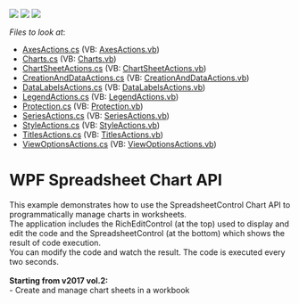 <!-- default badges list -->
![](https://img.shields.io/endpoint?url=https://codecentral.devexpress.com/api/v1/VersionRange/128612800/23.1.2%2B)
[![](https://img.shields.io/badge/Open_in_DevExpress_Support_Center-FF7200?style=flat-square&logo=DevExpress&logoColor=white)](https://supportcenter.devexpress.com/ticket/details/T113198)
[![](https://img.shields.io/badge/📖_How_to_use_DevExpress_Examples-e9f6fc?style=flat-square)](https://docs.devexpress.com/GeneralInformation/403183)
<!-- default badges end -->
<!-- default file list -->
*Files to look at*:

* [AxesActions.cs](./CS/SpreadsheetWPFChartAPISamples/CodeExamples/AxesActions.cs) (VB: [AxesActions.vb](./VB/SpreadsheetWPFChartAPISamples/CodeExamples/AxesActions.vb))
* [Charts.cs](./CS/SpreadsheetWPFChartAPISamples/CodeExamples/Charts.cs) (VB: [Charts.vb](./VB/SpreadsheetWPFChartAPISamples/CodeExamples/Charts.vb))
* [ChartSheetActions.cs](./CS/SpreadsheetWPFChartAPISamples/CodeExamples/ChartSheetActions.cs) (VB: [ChartSheetActions.vb](./VB/SpreadsheetWPFChartAPISamples/CodeExamples/ChartSheetActions.vb))
* [CreationAndDataActions.cs](./CS/SpreadsheetWPFChartAPISamples/CodeExamples/CreationAndDataActions.cs) (VB: [CreationAndDataActions.vb](./VB/SpreadsheetWPFChartAPISamples/CodeExamples/CreationAndDataActions.vb))
* [DataLabelsActions.cs](./CS/SpreadsheetWPFChartAPISamples/CodeExamples/DataLabelsActions.cs) (VB: [DataLabelsActions.vb](./VB/SpreadsheetWPFChartAPISamples/CodeExamples/DataLabelsActions.vb))
* [LegendActions.cs](./CS/SpreadsheetWPFChartAPISamples/CodeExamples/LegendActions.cs) (VB: [LegendActions.vb](./VB/SpreadsheetWPFChartAPISamples/CodeExamples/LegendActions.vb))
* [Protection.cs](./CS/SpreadsheetWPFChartAPISamples/CodeExamples/Protection.cs) (VB: [Protection.vb](./VB/SpreadsheetWPFChartAPISamples/CodeExamples/Protection.vb))
* [SeriesActions.cs](./CS/SpreadsheetWPFChartAPISamples/CodeExamples/SeriesActions.cs) (VB: [SeriesActions.vb](./VB/SpreadsheetWPFChartAPISamples/CodeExamples/SeriesActions.vb))
* [StyleActions.cs](./CS/SpreadsheetWPFChartAPISamples/CodeExamples/StyleActions.cs) (VB: [StyleActions.vb](./VB/SpreadsheetWPFChartAPISamples/CodeExamples/StyleActions.vb))
* [TitlesActions.cs](./CS/SpreadsheetWPFChartAPISamples/CodeExamples/TitlesActions.cs) (VB: [TitlesActions.vb](./VB/SpreadsheetWPFChartAPISamples/CodeExamples/TitlesActions.vb))
* [ViewOptionsActions.cs](./CS/SpreadsheetWPFChartAPISamples/CodeExamples/ViewOptionsActions.cs) (VB: [ViewOptionsActions.vb](./VB/SpreadsheetWPFChartAPISamples/CodeExamples/ViewOptionsActions.vb))
<!-- default file list end -->
# WPF Spreadsheet Chart API


This example demonstrates how to use the SpreadsheetControl Chart API to programmatically manage charts in worksheets.<br>The application includes the RichEditControl (at the top) used to display and edit the code and the SpreadsheetControl (at the bottom) which shows the result of code execution.<br>You can modify the code and watch the result. The code is executed every two seconds.<br><br><strong>Starting from v2017 vol.2:</strong><br>- Create and manage chart sheets in a workbook

<br/>



